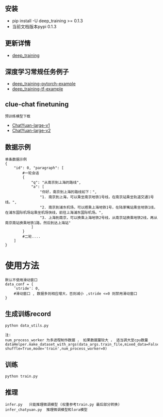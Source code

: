 ## 安装

- pip install -U deep_training >= 0.1.3
- 当前文档版本pypi 0.1.3

## 更新详情

- [deep_training](https://github.com/ssbuild/deep_training)

## 深度学习常规任务例子

- [deep_training-pytorch-example](https://github.com/ssbuild/deep_training-pytorch-example)
- [deep_training-tf-example](https://github.com/ssbuild/deep_training-tf-example)


## clue-chat finetuning 

    预训练模型下载
- [ChatYuan-large-v1](https://huggingface.co/ClueAI/ChatYuan-large-v1)
- [ChatYuan-large-v2](https://huggingface.co/ClueAI/ChatYuan-large-v2)
    
    

## 数据示例
    单条数据示例
    {
        "id": 0, "paragraph": [
            #一轮会话
            {
                "q": "从南京到上海的路线",
                "a": [
                    "你好，南京到上海的路线如下：",
                    "1. 南京到上海，可以乘坐南京地铁1号线，在南京站乘坐轨道交通1号线。",
                    "2. 南京到浦东机场，可以搭乘上海地铁1号，在陆家嘴站乘坐地铁1线，在浦东国际机场站乘坐机场快线，前往上海浦东国际机场。",
                    "3. 上海到南京，可以换乘上海地铁2号线，从南京站换乘地铁2线，再从南京南站换乘地铁1路，然后到达上海站"
                ]
            }
            #二轮....
        ]
    }


# 使用方法
    默认不使用滑动窗口
    data_conf = {
        'stride': 0,
        #滑动窗口 , 数据多则相应增大，否则减小 ,stride <=0 则禁用滑动窗口
    }

## 生成训练record

    python data_utils.py
    
    注:
    num_process_worker 为多进程制作数据 ， 如果数据量较大 ， 适当调大至cpu数量
    dataHelper.make_dataset_with_args(data_args.train_file,mixed_data=False, shuffle=True,mode='train',num_process_worker=0)


## 训练

    python train.py

## 推理
    
    infer.py   只能推理微调模型 (权重参考train.py 最后部分转换) 
    infer_chatyuan.py  推理微调模型和lora模型
